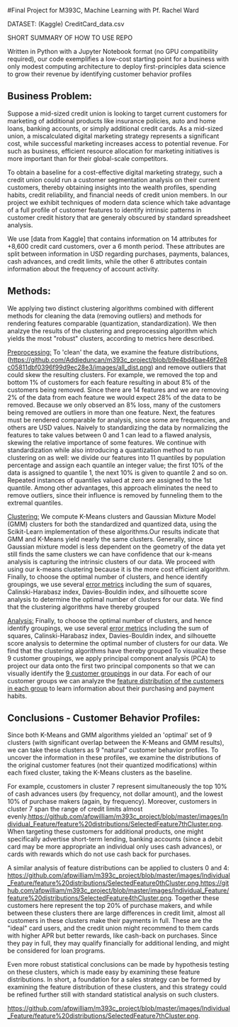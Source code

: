 #Final Project for M393C, Machine Learning with Pf. Rachel Ward

DATASET: (Kaggle) CreditCard_data.csv

SHORT SUMMARY OF HOW TO USE REPO 

Written in Python with a Jupyter Notebook format (no GPU compatibility required), our code exemplifies a low-cost starting point for a business with only modest computing architecture to deploy first-principles data science to grow their revenue by identifying customer behavior profiles

## Business Problem: 
Suppose a mid-sized credit union is looking to target current customers for marketing of additional products like insurance policies, auto and home loans, banking accounts, or simply additional credit cards. As a mid-sized union, a miscalculated digital marketing strategy represents a significant cost, while successful marketing increases access to potential revenue. For such as business, efficient resource allocation for marketing initiatives is more important than for their global-scale competitors. 

To obtain a baseline for a cost-effective digital marketing strategy, such a credit union could run a customer segmentation analysis on their current customers, thereby obtaining insights into the wealth profiles, spending habits, credit reliability, and financial needs of credit union members. In our project we exhibit techniques of modern data science which take advantage of a full profile of customer features to identify intrinsic patterns in customer credit history that are generaly obscured by standard spreadsheet analysis.

We use [data from Kaggle] that contains information on 14 attributes for +8,600 credit card customers, over a 6 month period. These attributes are split between information in USD regarding purchases, payments, balances, cash advances, and credit limits, while the other 6 attributes contain information about the frequency of account activity. 
## Methods:

We applying two distinct clustering algorithms combined with different methods for cleaning the data (removing outliers) and methods for rendering features comparable (quantization, standardization). We then analzye the results of the clustering and preprocessing algorithm which yields the most "robust" clusters, according to metrics here described. 

<Preprocessing:> To 'clean' the data, we examine the feature distributions,(https://github.com/Addieduncan/m393c_project/blob/b9e4bd4bae46f2e8c05811dbf0396f99d9ec28e3/images/all_dist.png) and remove outliers that could skew the resulting clusters. For example, we removed the top and bottom 1% of customers for each feature resulting in about 8% of the customers being removed. Since there are 14 features and we are removing 2% of the data from each feature we would expect 28% of the data to be removed. Because we only observed an 8% loss, many of the customers being removed are outliers in more than one feature. Next, the features must be rendered comparable for analysis, since some are frequencies, and others are USD values. Naively to standardizing the data by normalizing the features to take values between 0 and 1 can lead to a flawed analysis, skewing the relative importance of some features. We continue with standardization while also introducing a quantization method to run clustering on as well: we divide our features into 11 quantiles by population percentage and assign each quantile an integer value; the first 10% of the data is assigned to quantile 1, the next 10% is given to quantile 2 and so on. Repeated instances of quantiles valued at zero are assigned to the 1st quantile. Among other advantages, this approach eliminates the need to remove outliers, since their influence is removed by funneling them to the extremal quantiles. 

<Clustering:> We compute K-Means clusters and Gaussian Mixture Model (GMM) clusters for both the standardized and quantized data, using the Scikit-Learn implementation of these algorithms.Our results indicate that GMM and K-Means yield nearly the same clusters. Generally, since Gaussian mixture model is less dependent on the geometry of the data yet still finds the same clusters we can have confidence that our k-means analysis is capturing the intrinsic clusters of our data. We proceed with using our k-means clustering because it is the more cost efficient algorithm. Finally, to choose the optimal number of clusters, and hence identify groupings, we use several [error metrics](https://github.com/Addieduncan/m393c_project/tree/master/images/Error%20metric%20analysis) including the sum of squares, Calinski-Harabasz index, Davies-Bouldin index, and silhouette score analysis to determine the optimal number of clusters for our data. We find that the clustering algorithms have thereby grouped 

<Analysis:> Finally, to choose the optimal number of clusters, and hence identify groupings, we use several [error metrics](https://github.com/Addieduncan/m393c_project/tree/master/images/Error%20metric%20analysis) including the sum of squares, Calinski-Harabasz index, Davies-Bouldin index, and silhouette score analysis to determine the optimal number of clusters for our data. We find that the clustering algorithms have thereby grouped To visualize these 9 customer groupings, we apply principal component analysis (PCA) to project our data onto the first two principal components so that we can visually identify the [9 customer groupings](https://github.com/Addieduncan/m393c_project/blob/20248cd2e5e6b3e24c12b867e0e511fdb605165d/images/PCA%20clusters/q_km_9_pca.png) in our data. For each of our customer groups we can analyze the [feature distribution of the customers in each group](https://github.com/Addieduncan/m393c_project/tree/master/images/Individual_Feature/feature%20distributions) to learn information about their purchasing and payment habits. 

## Conclusions - Customer Behavior Profiles: 

Since both K-Means and GMM algorithms yielded an 'optimal' set of 9 clusters (with significant overlap between the K-Means and GMM results), we can take these clusters as 9 "natural" customer behavior profiles. To uncover the information in these profiles, we examine the distributions of the original customer features (not their quantized modifications) within each fixed cluster, taking the K-Means clusters as the baseline. 

For example, ccustomers in cluster 7 represent simultaneously the top 10% of cash advances users (by frequency, not dollar amount), and the lowest 10% of purchase makers (again, by frequency). Moreover, customers in cluster 7 span the range of credit limits almost evenly.https://github.com/afpwilliam/m393c_project/blob/master/images/Individual_Feature/feature%20distributions/SelectedFeature7thCluster.png. When targeting these customers for additional products, one might specifically advertise short-term lending, banking accounts (since a debit card may be more appropriate an individual only uses cash advances), or cards with rewards which do not use cash back for purchases. 

A similar analysis of feature distributions can be applied to clusters 0 and 4: https://github.com/afpwilliam/m393c_project/blob/master/images/Individual_Feature/feature%20distributions/SelectedFeature0thCluster.png,https://github.com/afpwilliam/m393c_project/blob/master/images/Individual_Feature/feature%20distributions/SelectedFeature4thCluster.png. Together these customers here represent the top 20% of purchase makers, and while between these clusters there are large differences in credit limit, almost all customers in these clusters make their payments in full. These are the "ideal" card users, and the credit union might recommend to them cards with higher APR but better rewards, like cash-back on purchases. Since they pay in full, they may qualify financially for additional lending, and might be considered for loan programs. 

Even more robust statistical conclusions can be made by hypothesis testing on these clusters, which is made easy by examining these feature distributions. In short, a foundation for a sales strategy can be formed by examining the feature distribution of these clusters, and this strategy could be refined further still with standard statistical analysis on such clusters. 

https://github.com/afpwilliam/m393c_project/blob/master/images/Individual_Feature/feature%20distributions/SelectedFeature7thCluster.png.

